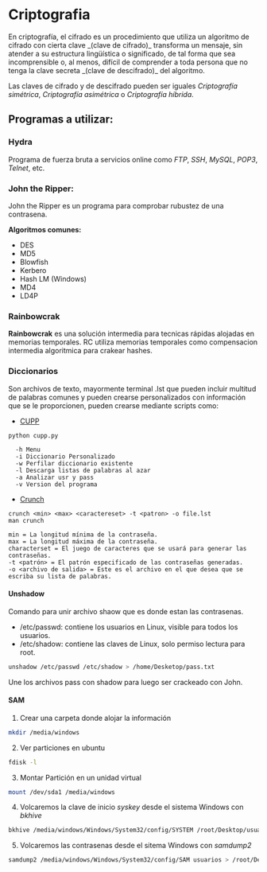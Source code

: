# Criptografia

<div class=text-justify>En criptografía, el cifrado es un procedimiento que utiliza un algoritmo de cifrado con cierta clave _(clave de cifrado)_ transforma un mensaje, sin atender a su estructura lingüística o significado, de tal forma que sea incomprensible o, al menos, difícil de comprender a toda persona que no tenga la clave secreta _(clave de descifrado)_ del algoritmo.</div>
  
Las claves de cifrado y de descifrado pueden ser iguales _Criptografía simétrica_, _Criptografía asimétrica_ o _Criptografía híbrida_.


## Programas a utilizar:

### Hydra

Programa de fuerza bruta a servicios online como _FTP_, _SSH_, _MySQL_, _POP3_, _Telnet_, etc.


### John the Ripper:

John the Ripper es un programa para comprobar rubustez de una contrasena.

**Algoritmos comunes:**

* DES
* MD5
* Blowfish
* Kerbero
* Hash LM (Windows)
* MD4
* LD4P 


### Rainbowcrak

**Rainbowcrak** es una solución intermedia para tecnicas rápidas alojadas en memorias temporales. 
RC utiliza memorias temporales como compensacion intermedia algoritmica para crakear hashes.


### Diccionarios

Son archivos de texto, mayormente terminal .lst que pueden incluir multitud de palabras comunes y pueden crearse personalizados con información que se le proporcionen, pueden crearse mediante scripts como:

* [CUPP](https://github.com/Mebus/cupp)
```
python cupp.py
```
```
  -h Menu
  -i Diccionario Personalizado
  -w Perfilar diccionario existente
  -l Descarga listas de palabras al azar
  -a Analizar usr y pass
  -v Version del programa
```

* [Crunch](https://tools.kali.org/password-attacks/crunch)

```
crunch <min> <max> <caractereset> -t <patron> -o file.lst
man crunch
```
```
min = La longitud mínima de la contraseña.
max = La longitud máxima de la contraseña.
characterset = El juego de caracteres que se usará para generar las contraseñas.
-t <patrón> = El patrón especificado de las contraseñas generadas.
-o <archivo de salida> = Este es el archivo en el que desea que se escriba su lista de palabras.
```


#### Unshadow

Comando para unir archivo shaow que es donde estan las contrasenas.

* /etc/passwd: contiene los usuarios en Linux, visible para todos los usuarios.
* /etc/shadow: contiene las claves de Linux, solo permiso lectura para root.

```bash
unshadow /etc/passwd /etc/shadow > /home/Desketop/pass.txt
```

Une los archivos pass con shadow para luego ser crackeado con John.


#### SAM

1. Crear una carpeta donde alojar la información
```bash
mkdir /media/windows
```

2. Ver particiones en ubuntu
```bash
fdisk -l
```

3. Montar Partición en un unidad virtual
```bash
mount /dev/sda1 /media/windows
```

4. Volcaremos la clave de inicio _syskey_ desde el sistema Windows con *bkhive*
```bash
bkhive /media/windows/Windows/System32/config/SYSTEM /root/Desktop/usuarios
```

5. Volcaremos las contrasenas desde el sitema Windows con *samdump2*
```bash
samdump2 /media/windows/Windows/System32/config/SAM usuarios > /root/Desktop/password.txt
```

